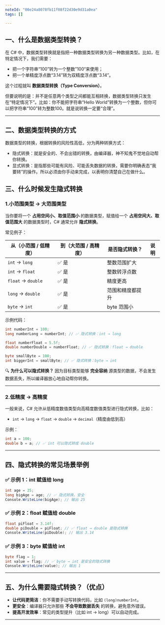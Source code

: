 ```yaml
---
noteId: "00e24a8078fb11f08f22d30e9d31a0ea"
tags: []

---
```



## 一、什么是数据类型转换？

在 C# 中，数据类型转换就是指把一种数据类型转换为另一种数据类型。比如，在特定情况下，我们需要：

- 把一个字符串“100”转为一个整数”100“来使用；
- 把一个单精度浮点数“3.14”转为双精度浮点数“3.14”。


这个过程就叫 **数据类型转换（Type Conversion）**。

但要说明的是：​​并不是任意两个类型之间都能互相转换，数据类型转换只发生在“特定情况下”。比如：你不能把字符串“Hello World”转换为一个整数，但你可以把字符串“100”转为整数100。就是说转换一定要“合理”。

---
## 二、数据类型转换的方式

数据类型的转换，根据转换的风险性高低，分为两种转换方式：

- 隐式转换：就是安全的、不会出错的转换，由编译器，神不知鬼不觉地自动帮你转换。
- 显式转换：是指那些可能有风险、可能丢失数据的转换，需要你明确表态“我要转”的操作。所以必须由你手动来完成，以表明你清楚自己在做什么。

## 三、什么时候发生隐式转换

### 1.**小范围类型 → 大范围类型**

当你要将一个 **占用空间小、取值范围小** 的数据类型，赋值给一个 **占用空间大、取值范围大** 的数据类型时，C# 通常允许 **隐式转换**。

常见例子：

| 从（小范围 / 低精度） | 到（大范围 / 高精度） | 是否隐式转换？ | 说明 |
|----------------------|----------------------|----------------|------|
| `int` → `long`       | ✅ 是                | 整数范围扩大   |
| `int` → `float`      | ✅ 是                | 整数转浮点数   |
| `float` → `double`   | ✅ 是                | 精度更高       |
| `long` → `double`    | ✅ 是                | 范围和精度都提升 |
| `byte` → `int`       | ✅ 是                | byte 范围小    |

示例代码：

```csharp
int numberInt = 100;
long numberLong = numberInt; // ✅ 隐式转换：int → long

float numberFloat = 5.5f;
double numberDouble = numberFloat; // ✅ 隐式转换：float → double

byte smallByte = 100;
int biggerInt = smallByte; // ✅ 隐式转换：byte → int
```

🔍 **为什么可以隐式转换？**
因为目标类型能够 **完全容纳** 源类型的数据，不会发生数据丢失，所以编译器放心地自动帮你转换。

---

### 2.**低精度 → 高精度**

一般来说，C# 允许从低精度数值类型向高精度数值类型进行隐式转换，比如：

- `int` → `long` → `float` → `double` → `decimal`（精度由低到高）

示例：

```csharp
int a = 100;
double b = a; // ✅ int 可以隐式转成 double
```

---

## 四、隐式转换的常见场景举例

### ✅ 示例 1：int 赋值给 long

```csharp
int age = 25;
long bigAge = age; // ✅ 隐式转换，安全
Console.WriteLine(bigAge); // 输出 25
```

### ✅ 示例 2：float 赋值给 double

```csharp
float piFloat = 3.14f;
double piDouble = piFloat; // ✅ float → double 是隐式转换
Console.WriteLine(piDouble); // 输出 3.14
```

### ✅ 示例 3：byte 赋值给 int

```csharp
byte flag = 1;
int value = flag; // ✅ byte → int 是安全的隐式转换
Console.WriteLine(value); // 输出 1
```

---

## 五、为什么需要隐式转换？（优点）

- **让代码更简洁**：你不需要手动写转换代码，比如 `(long)numberInt`。
- **更安全**：编译器只允许那些 **不会导致数据丢失** 的转换，避免意外错误。
- **提高开发效率**：常见的类型提升（比如 int → long）可以自动完成。

---
